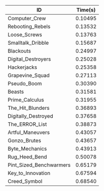 |ID|Time(s)|
|-|-|
|Computer_Crew|0.10495|
|Rebooting_Rebels|0.13532|
|Loose_Screws|0.13763|
|Smalltalk_Dribble|0.15687|
|Blackouts|0.24997|
|Digital_Destroyers|0.25028|
|Hackerjacks|0.25358|
|Grapevine_Squad|0.27113|
|Pseudo_Boom|0.30390|
|Beasts|0.31581|
|Prime_Calculus|0.31955|
|The_Hit_Blunders|0.36893|
|Digitally_Destroyed|0.37658|
|The_ERROR_List|0.38873|
|Artful_Maneuvers|0.43057|
|Gonzo_Brutes|0.43657|
|Byte_Mechanics|0.43913|
|Rug_Heed_Bend|0.50078|
|Pint_Sized_Benchwarmers|0.65179|
|Key_to_Innovation|0.67594|
|Creed_Symbol|0.68540|
